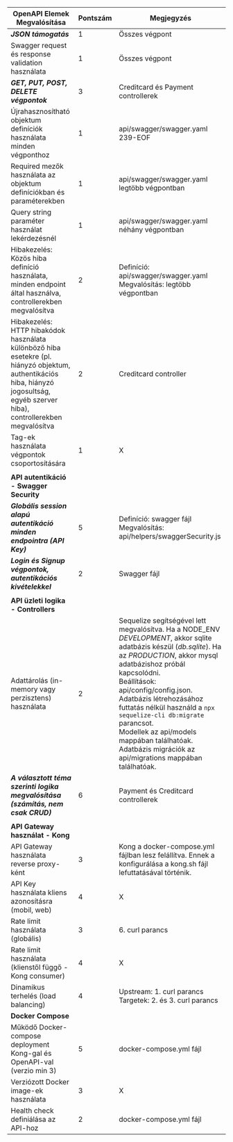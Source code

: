 | OpenAPI Elemek Megvalósítása | Pontszám | Megjegyzés |
| --- | --- | --- |
| ***JSON támogatás*** | 1 | Összes végpont |
| Swagger request és response validation használata | 1 | Összes végpont |
| ***GET, PUT, POST, DELETE végpontok*** | 3 | Creditcard és Payment controllerek | 
| Újrahasznosítható objektum definíciók használata minden végponthoz | 1 | api/swagger/swagger.yaml 239-EOF |
| Required mezők használata az objektum definíciókban és paraméterekben | 1 | api/swagger/swagger.yaml legtöbb végpontban |
| Query string paraméter használat lekérdezésnél | 1 | api/swagger/swagger.yaml néhány végpontban |
| Hibakezelés: Közös hiba definíció használata, minden endpoint által használva, controllerekben megvalósítva | 2 | Definíció: api/swagger/swagger.yaml <br> Megvalósítás: legtöbb végpontban |
| Hibakezelés: HTTP hibakódok használata különböző hiba esetekre (pl. hiányzó objektum, authentikációs hiba, hiányzó jogosultság, egyéb szerver hiba), controllerekben megvalósítva | 2 | Creditcard controller |
| Tag-ek használata végpontok csoportosítására | 1 | X |
| | |
| **API autentikáció - Swagger Security** | | |
| ***Globális session alapú autentikáció minden endpointra (API Key)*** | 5 | Definíció: swagger fájl <br>Megvalósítás: api/helpers/swaggerSecurity.js
| ***Login és Signup végpontok, autentikációs kivételekkel*** | 2 | Swagger fájl |
| | |
| **API üzleti logika - Controllers** | | |
| Adattárolás (in-memory vagy perzisztens) használata | 2 | Sequelize segítségével lett megvalósítva. Ha a NODE_ENV *DEVELOPMENT*, akkor sqlite adatbázis készül (*db.sqlite*). Ha az *PRODUCTION*, akkor mysql adatbázishoz próbál kapcsolódni.<br>Beállítások: api/config/config.json.<br>Adatbázis létrehozásához futtatás nélkül használd a `npx sequelize-cli db:migrate` parancsot.<br>Modellek az api/models mappában találhatóak.<br>Adatbázis migrációk az api/migrations mappában találhatóak. |
| ***A választott téma szerinti logika megvalósítása (számítás, nem csak CRUD)*** | 6 | Payment és Creditcard controllerek |
| | |
| **API Gateway használat - Kong** | | |
| API Gateway használata reverse proxy-ként | 3 | Kong a docker-compose.yml fájlban lesz felállítva. Ennek a konfigurálása a kong.sh fájl lefuttatásával történik. |
| API Key használata kliens azonosításra (mobil, web) | 4 | X |
| Rate limit használata (globális) | 3 | 6. curl parancs |
| Rate limit használata (klienstől függő - Kong consumer) | 4 | X |
| Dinamikus terhelés (load balancing) | 4 | Upstream: 1. curl parancs<br>Targetek: 2. és 3. curl parancs |
| **Docker Compose** | |
| Működő Docker-compose deployment Kong-gal és OpenAPI-val (verzio min 3) | 5 | docker-compose.yml fájl |
| Verziózott Docker image-ek használata | 3 | X |
| Health check definiálása az API-hoz | 2 | docker-compose.yml fájl |
